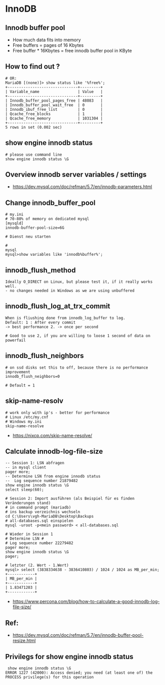 # InnoDB 

## Innodb buffer pool

  * How much data fits into memory 
  * Free buffers = pages of 16 Kbytes 
  * Free buffer * 16Kbytes = free innodb buffer pool in KByte  

## How to find out ?

```
# OR: 
MariaDB [(none)]> show status like '%free%';
+-------------------------------+---------+
| Variable_name                 | Value   |
+-------------------------------+---------+
| Innodb_buffer_pool_pages_free | 48083   |
| Innodb_buffer_pool_wait_free  | 0       |
| Innodb_ibuf_free_list         | 0       |
| Qcache_free_blocks            | 1       |
| Qcache_free_memory            | 1031304 |
+-------------------------------+---------+
5 rows in set (0.002 sec)
```

## show engine innodb status 

```
# please use command line 
show engine innodb status \G

```

## Overview innodb server variables / settings 

  * https://dev.mysql.com/doc/refman/5.7/en/innodb-parameters.html

## Change innodb_buffer_pool 

```
# my.ini 
# 70-80% of memory on dedicated mysql
[mysqld]
innodb-buffer-pool-size=6G

# Dienst neu starten 

# 
mysql
mysql>show variables like 'innodb%buffer%';
```

## innodb_flush_method 

```
Ideally O_DIRECT on Linux, but please test it, if it really works well.
- no changes needed in Windows as we are using unbuffered  
```

## 	innodb_flush_log_at_trx_commit

```
When is fliushing done from innodb_log_buffer to log.
Default: 1 : After every commit 
-> best performance 2. -> once per second

# Good to use 2, if you are willing to loose 1 second of data on powerfail 
```

## innodb_flush_neighbors 

```
# on ssd disks set this to off, because there is no performance improvement 
innodb_flush_neighbors=0 

# Default = 1 

```

## skip-name-resolv 

```
# work only with ip's - better for performance 
# Linux /etc/my.cnf 
# Windows my.ini 
skip-name-resolve
```

  * https://nixcp.com/skip-name-resolve/


## Calculate innodb-log-file-size

```
-- Session 1: LSN abfragen 
-- in mysql client 
pager more;
-- Determine LSN from engine innodb status
--  Log sequence number 21879482
show engine innodb status \G 
select sleep(60);

```

```
# Session 2: Import ausführen (als Beispiel für es finden Veränderungen stand) 
# in command prompt (mariadb)
# ins backup verzeichnis wechseln
cd C:\Users\vgh-MariaDB\Desktop\Backups
# all-databases.sql einspielen 
mysql -uroot -p<mein password> < all-databases.sql 
```

```
# Wieder in Session 1
# Determine LSN #
# Log sequence number 22279482
pager more;
show engine innodb status \G
pager;
```

```
# letzter (2. Wert - 1.Wert) 
mysql> select (3838334638 - 3836410803) / 1024 / 1024 as MB_per_min;
+------------+
| MB_per_min |
+------------+
| 1.83471203 | 
+------------+
```

  * https://www.percona.com/blog/how-to-calculate-a-good-innodb-log-file-size/


## Ref:

  * https://dev.mysql.com/doc/refman/5.7/en/innodb-buffer-pool-resize.html
  

## Privilegs for show engine innodb status 

```
 show engine innodb status \G
ERROR 1227 (42000): Access denied; you need (at least one of) the PROCESS privilege(s) for this operation

```
